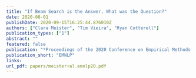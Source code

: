 ```yaml
---
title: "If Beam Search is the Answer, What was the Question?"
date: 2020-08-01
publishDate: 2020-09-15T16:25:44.876010Z
authors: ["Clara Meister", "Tim Vieira", "Ryan Cotterell"]
publication_types: ["1"]
abstract: ""
featured: false
publication: "*Proceedings of the 2020 Conference on Empirical Methods in Natural Language Processing*"
publication_short: "EMNLP"
links:
url_pdf: papers/meister+al.emnlp20.pdf
---
```


